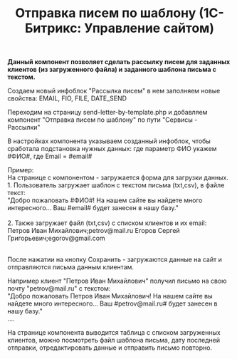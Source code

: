 <p align="center">
    <h1 align="center">Отправка писем по шаблону (1С-Битрикс: Управление сайтом)</h1>
    <br>
</p>

<p><b>Данный компонент позволяет сделать рассылку писем для заданных клиентов (из загруженного файла) и заданного шаблона письма с текстом.</b></p>

<p>Создаем новый инфоблок "Рассылка писем" в нем заполняем новые свойства: EMAIL, FIO, FILE, DATE_SEND</p>

<p>Переходим на страницу send-letter-by-template.php и добавляем компонент "Отправка писем по шаблону" по пути "Сервисы - Рассылки"</p>

<p>В настройках компонента указываем созданный инфоблок, чтобы сработала подстановка нужных данных: где параметр ФИО укажем #ФИО#, где Email = #email#</p>

<p>Пример: <br>
На странице с компонентом - загружается форма для загрузки данных.<br>
1. Пользователь загружает шаблон с текстом письма (txt,csv), в файле текст: <br>
"Добро пожаловать #ФИО#! На нашем сайте вы найдете много интересного... Ваш #email# будет занесен в нашу базу." <br><br>
2. Также загружает файл (txt,csv) с списком клиентов и их email: <br>
Петров Иван Михайлович;petrov@mail.ru
Егоров Сергей Григорьевич;egorov@gmail.com
<br><br>
<p>После нажатии на кнопку Сохранить - загружаются данные на сайт и отправляются письма данным клиентам.</p>
Например клиент "Петров Иван Михайлович" получил письмо на свою почту "petrov@mail.ru" с текстом:<br>
"Добро пожаловать Петров Иван Михайлович! На нашем сайте вы найдете много интересного... Ваш #petrov@mail.ru# будет занесен в нашу базу."<br>
....<br>

<p>На странице компонента выводится таблица с списком загруженных клиентов, можно посмотреть файл шаблона письма, дату последней отправки, отредактировать данные и отправить письмо повторно.</p>

